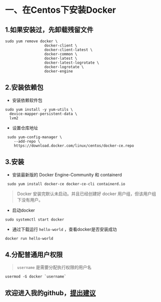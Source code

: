 
一、在Centos下安装Docker
====

1.如果安装过，先卸载残留文件
-----
>
```
sudo yum remove docker \
                  docker-client \
                  docker-client-latest \
                  docker-common \
                  docker-latest \
                  docker-latest-logrotate \
                  docker-logrotate \
                  docker-engine
```

2.安装依赖包
-----
 * 安装依赖软件包
```
sudo yum install -y yum-utils \
  device-mapper-persistent-data \
  lvm2
```
 * 设置仓库地址
```
 sudo yum-config-manager \
    --add-repo \
    https://download.docker.com/linux/centos/docker-ce.repo
```

3.安装
-----
 * 安装最新版的 Docker Engine-Community 和 containerd
 ```
  sudo yum install docker-ce docker-ce-cli containerd.io
 ```
 > Docker 安装完默认未启动。并且已经创建好 docker 用户组，但该用户组下没有用户。
 * 启动docker
 ```
 sudo systemctl start docker
 ```
 * 通过下载运行 `hello-world` ，查看docker是否安装成功
 ```
 docker run hello-world
 ```
 
 4.分配普通用户权限
 ---
  > `username` 是需要分配执行权限的用户名
 ```
 usermod -G docker `username`
 ```
 
 欢迎进入我的github，[提出建议](https://github.com/fukeli)<br>
 ---
 
